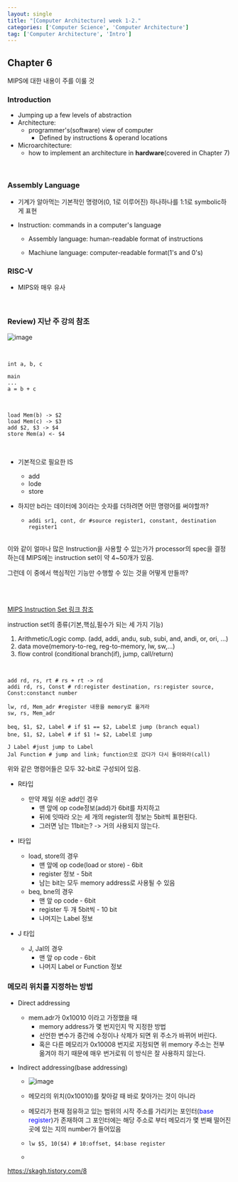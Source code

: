 ```yaml
---
layout: single
title: "[Computer Architecture] week 1-2."
categories: ['Computer Science', 'Computer Architecture']
tag: ['Computer Architecture', 'Intro']
---
```




## Chapter 6

MIPS에 대한 내용이 주를 이룰 것



### Introduction

- Jumping up a few levels of abstraction
- Architecture:
  - programmer's(software) view of computer
    - Defined by instructions & operand locations
- Microarchitecture: 
  - how to implement an architecture in **hardware**(covered in Chapter 7)




<br>

### Assembly Language

- 기계가 알아먹는 기본적인 명령어(0, 1로 이루어진) 하나하나를 1:1로 symbolic하게 표현

- Instruction: commands in a computer's language

  - Assembly language: human-readable format of instructions

  - Machiune language: computer-readable format(1's and 0's)



### RISC-V

- MIPS와 매우 유사



<br>

### Review) 지난 주 강의 참조

![image](https://user-images.githubusercontent.com/79521972/159168100-42129ca9-017f-41fe-9fe0-ee90c40539ff.png)

<br>

```
int a, b, c
```

```
main
...
a = b + c
```

<br>

```assembly
load Mem(b) -> $2
load Mem(c) -> $3
add $2, $3 -> $4
store Mem(a) <- $4
```

<br>

- 기본적으로 필요한 IS
  - add
  - lode
  - store

- 하지만 b라는 데이터에 3이라는 숫자를 더하려면 어떤 명령어를 써야할까?

  - ```assembly
    addi sr1, cont, dr #source register1, constant, destination register1
    ```

<br>
이와 같이 얼마나 많은 Instruction을 사용할 수 있는가가 processor의 spec을 결정하는데 MIPS에는 instruction set이 약 4~50개가 있음. 

그런데 이 중에서 핵심적인 기능만 수행할 수 있는 것을 어떻게 만들까?

<br>



<br>

[<u>MIPS Instruction Set 링크 참</u>조](https://uweb.engr.arizona.edu/~ece369/Resources/spim/MIPSReference.pdf)

instruction set의 종류(기본,핵심,필수가 되는 세 가지 기능)

1. Arithmetic/Logic comp. (add, addi, andu, sub, subi, and, andi, or, ori, ...)
2. data move(memory-to-reg, reg-to-memory, lw, sw,...)
3. flow control (conditional branch(if), jump, call/return)



<br>

```assembly
add rd, rs, rt # rs + rt -> rd
addi rd, rs, Const # rd:register destination, rs:register source, Const:constanct number

lw, rd, Mem_adr #register 내용을 memory로 옮겨라
sw, rs, Mem_adr 

beq, $1, $2, Label # if $1 == $2, Label로 jump (branch equal)
bne, $1, $2, Label # if $1 != $2, Label로 jump

J Label #just jump to Label
Jal Function # jump and link; function으로 갔다가 다시 돌아와라(call)
```

위와 같은 명령어들은 모두 32-bit로 구성되어 있음.

- R타입
  - 만약 제일 쉬운 add인 경우
    - 맨 앞에 op code정보(add)가 6bit를 차지하고
    - 뒤에 잇따라 오는 세 개의 register의 정보는 5bit씩 표현된다.
    - 그러면 남는 11bit는? -> 거의 사용되지 않는다.

- I타입
  - load, store의 경우
    - 맨 앞에 op code(load or store) - 6bit
    - register 정보 - 5bit
    - 남는 bit는 모두 memory address로 사용될 수 있음
  - beq, bne의 경우
    - 맨 앞 op code - 6bit
    - register 두 개 5bit씩 - 10 bit
    - 나머지는 Label 정보

- J 타입
  - J, Jal의 경우
    - 맨 앞 op code - 6bit
    - 나머지 Label or Function 정보



### 메모리 위치를 지정하는 방법

- Direct addressing
  - mem.adr가 0x10010 이라고 가정했을 때 
    - memory address가 몇 번지인지 딱 지정한 방법
    - 선언한 변수가 중간에 수정이나 삭제가 되면 위 주소가 바뀌어 버린다.
    - 혹은 다른 메모리가 0x10008 번지로 지정되면 위 memory 주소는 전부 옮겨야 하기 때문에 매우 번거로워 이 방식은 잘 사용하지 않는다.



- Indirect addressing(base addressing)

  - ![image](https://user-images.githubusercontent.com/79521972/159170333-f2d23f7a-f0eb-46bb-9563-137edb9d1476.png)

  - 메모리의 위치(0x10010)를 찾아갈 때  바로 찾아가는 것이 아니라

  - 메모리가 현재 점유하고 있는 범위의 시작 주소를 가리키는 포인터(<span style="color:blue">base register</span>)가 존재하여 그 포인터에는 해당 주소로 부터 메모리가 몇 번째 떨어진 곳에 있는 지의 number가 들어있음

  - ```assembly
    lw $5, 10($4) # 10:offset, $4:base register
    ```

  - 



https://skagh.tistory.com/8







